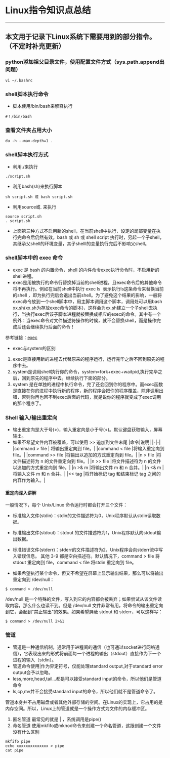 # Linux指令知识点总结
***
## 本文用于记录下Linux系统下需要用到的部分指令。（不定时补充更新）

### python添加祖父目录文件，使用配置文件方式（sys.path.append出问题）
```language
vi ~/.bashrc

```


### shell脚本执行命令
- 脚本使用/bin/bash来解释执行
```language
#！/bin/bash 
```
### 查看文件夹占用大小
```language
du -h --max-depth=1 .
```

### shell脚本执行方式
- 利用./来执行
```language
./script.sh  
```
- 利用bash(sh)来执行脚本
```language
sh script.sh 或 bash script.sh 
```
- 利用source或. 来执行
```language
source script.sh 
. script.sh 
```
- 上面第三种方式不启用新的shell，在当前shell中执行，设定的局部变量在执行完命令后仍然有效。bash 或 sh 或 shell script 执行时，另起一个子shell，其继承父shell的环境变量，其子shelll的变量执行完后不影响父shell。


### shell脚本中的 exec 命令
- exec 是 bash 的内置命令，shell 的内件命令exec执行命令时，不启用新的shell进程。
- exec是用被执行的命令行替换掉当前的shell进程，且exec命令后的其他命令将不再执行。例如在当前shell中执行 exec ls  表示执行ls这条命令来替换当前的shell ，即为执行完后会退出当前shell。为了避免这个结果的影响，一般将exec命令放到一个shell脚本中，用主脚本调用这个脚本，调用处可以用bash  xx.sh(xx.sh为存放exec命令的脚本)，这样会为xx.sh建立一个子shell去执行，当执行exec后该子脚本进程就被替换成相应的exec的命令。其中有一个例外：当exec命令对文件描述符操作的时候，就不会替换shell，而是操作完成后还会继续执行后面的命令！

参考链接：[exec](https://www.jianshu.com/p/ca012415cd5f)
- exec与system的区别
1. exec是直接用新的进程去代替原来的程序运行，运行完毕之后不回到原先的程序中去。
2. system是调用shell执行你的命令，system=fork+exec+waitpid,执行完毕之后，回到原先的程序中去。继续执行下面的部分。
3. system 是在单独的进程中执行命令，完了还会回到你的程序中。而exec函数是直接在你的进程中执行新的程序，新的程序会把你的程序覆盖，除非调用出错，否则你再也回不到exec后面的代码，就是说你的程序就变成了exec调用的那个程序了。


### Shell 输入/输出重定向
- 输出重定向是大于号(>)，输入重定向是小于号(<)。默认键盘获取输入，屏幕输出。
- 如果不希望文件内容被覆盖，可以使用 >> 追加到文件末尾
|命令|说明|
|-|-|
|command > file	| 将输出重定向到 file。|
|command < file	|将输入重定向到 file。|
|command >> file |将输出以追加的方式重定向到 file。|
|n > file	|将文件描述符为 n 的文件重定向到 file。|
|n >> file	|将文件描述符为 n 的文件以追加的方式重定向到 file。|
|n >& m	|将输出文件 m 和 n 合并。|
|n <& m	|将输入文件 m 和 n 合并。|
|<< tag	|将开始标记 tag 和结束标记 tag 之间的内容作为输入。|

#### 重定向深入讲解
一般情况下，每个 Unix/Linux 命令运行时都会打开三个文件：
- 标准输入文件(stdin)：stdin的文件描述符为0，Unix程序默认从stdin读取数据。
- 标准输出文件(stdout)：stdout 的文件描述符为1，Unix程序默认向stdout输出数据。
- 标准错误文件(stderr)：stderr的文件描述符为2，Unix程序会向stderr流中写入错误信息。
其他 3-9 都是空白描述符。默认情况下，command > file 将 stdout 重定向到 file，command < file 将stdin 重定向到 file。

- 如果希望执行某个命令，但又不希望在屏幕上显示输出结果，那么可以将输出重定向到 /dev/null：
```language
$ command > /dev/null
```
/dev/null 是一个特殊的文件，写入到它的内容都会被丢弃；如果尝试从该文件读取内容，那么什么也读不到。但是 /dev/null 文件非常有用，将命令的输出重定向到它，会起到"禁止输出"的效果。如果希望屏蔽 stdout 和 stderr，可以这样写：
```language
$ command > /dev/null 2>&1
```

### 管道
- 管道是一种通信机制，通常用于进程间的通信（也可通过socket进行网络通信），它表现出来的形式将前面每一个进程的输出（stdout）直接作为下一个进程的输入（stdin）。
- 管道命令使用|作为界定符号，仅能处理standard output,对于standard error output会予以忽略。
- less,more,head,tail...都是可以接受standard input的命令，所以他们是管道命令
- ls,cp,mv并不会接受standard input的命令，所以他们就不是管道命令了。

管道本身并不占用磁盘或者其他外部存储的空间。在Linux的实现上，它占用的是内存空间。所以，Linux上的管道就是一个操作方式为文件的内存缓冲区。
1. 匿名管道
最常见的就是 | ，系统调用是pipe()
2. 命名管道
使用mkfifo或mknod命令来创建一个命名管道，这跟创建一个文件没有什么区别
```language
mkfifo pipe
echo xxxxxxxxxxxxxx > pipe 
cat pipe 
```


